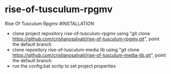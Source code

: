 # rise-of-tusculum-rpgmv
Rise Of Tusculum Rpgmv
#INSTALLATION
- clone project repository rise-of-tusculum-rpgmv using "git clone https://github.com/cristianosalvati/rise-of-tusculum-rpgmv.git", point the default branch
- clone repository rise-of-tusculum-media lib using "git clone https://github.com/cristianosalvati/rise-of-tusculum-media-lib.git", point the default branch
- run the config.bat scritp to set project properties